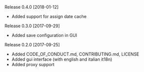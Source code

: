 Release 0.4.0 [2018-01-12]
- Added support for assign date cache

Release 0.3.0 [2017-09-29]
- Added save configuration in GUI

Release 0.2.0 [2017-09-25]
- Added CODE_OF_CONDUCT.md, CONTRIBUTING.md, LICENSE
- Added gui interface (with english and italian it18n)
- Added proxy support
